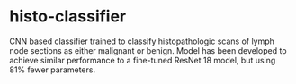 # histo-classifier

CNN based classifier trained to classify histopathologic scans of lymph node sections as either malignant or benign. Model has been developed to achieve similar performance to a fine-tuned ResNet 18 model, but using 81% fewer parameters.  